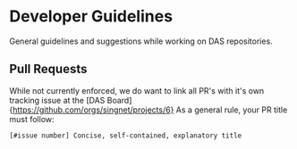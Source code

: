 # Developer Guidelines

General guidelines and suggestions while working on DAS repositories.

## Pull Requests

While not currently enforced, we do want to link all PR's with it's own tracking issue at the [DAS Board]{https://github.com/orgs/singnet/projects/6}
As a general rule, your PR title must follow:
```
[#issue number] Concise, self-contained, explanatory title
```
